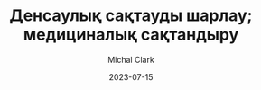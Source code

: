 ---
layout: 'blog-detail.njk'
title: Денсаулық сақтауды шарлау; медициналық сақтандыру
paragraph1: Lorem ipsum dolor sit amet consectetur. Egestas sem purus nulla libero tortor nunc mattis vestibulum enim. Faucibus neque sagittis amet lectus nec magna sollicitudin cras ante. Dignissim urna urna eget ipsum lorem mattis quis dictum. At nunc turpis ullamcorper ac massa eu. Id ornare fames nisl maecenas nibh at ipsum.
paragraph2: Amet in mauris consectetur placerat nullam non risus vel sit. Proin lacinia purus et morbi penatibus vestibulum pretium. Lorem ultricies dictumst aliquet pellentesque neque sed. Phasellus senectus pharetra ornare sed adipiscing dui magna. Velit pretium eu quis nisl mauris convallis sociis. Neque cras eu feugiat aliquet nullam non egestas urna.
paragraph3: Lorem ipsum dolor sit amet consectetur. Sagittis ut tellus cursus nascetur ut nunc bibendum mattis. Eget ut felis urna natoque. Sed lacus diam ipsum integer vitae morbi hendrerit viverra. Mauris sed cursus in turpis vel fringilla pretium odio. Felis suspendisse orci potenti quis etiam netus.
quotes: Eu et blandit posuere senectus sed pulvinar. Phasellus senectus pharetra ornare sed adipiscing dui magna. Velit pretium eu quis nisl mauris convallis sociis.
author: Michal Clark
date: 2023-07-15
categories: 
   - acupuncture
tags:
  - post
  - featured
image: /assets/media/blog/blog-5.png
alt: a closer look at mental health
---
